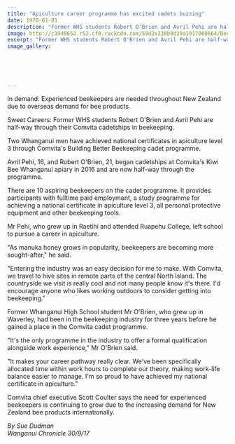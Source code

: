 ```yaml
---
title: "Apiculture career programme has excited cadets buzzing"
date: 1970-01-01
description: "Former WHS students Robert O'Brien and Avril Pehi are half-way through their Comvita cadetships in beekeeping..."
image: http://c1940652.r52.cf0.rackcdn.com/59d2e238b8d39a1917000664/Bee-photo-for-ex-students-30-sept-chron.jpg
excerpt: "Former WHS students Robert O'Brien and Avril Pehi are half-way through their Comvita cadetships in beekeeping."
image_gallery:
    
    
    
    
    
---
```


<p><span>In demand: Experienced beekeepers are needed throughout New Zealand due to overseas demand for bee products.</span></p>
<p>Sweet Careers: Former WHS students Robert O'Brien and Avril Pehi are half-way through their Comvita cadetships in beekeeping.</p>
<p class="element element-paragraph">Two Whanganui men have achieved national certificates in apiculture level 3 through Comvita's Building Better Beekeeping cadet programme.</p>
<p class="element element-paragraph">Avril Pehi, 16, and Robert O'Brien, 21, began cadetships at Comvita's Kiwi Bee Whanganui apiary in 2016 and are now half-way through the programme.</p>
<p class="element element-paragraph">There are 10 aspiring beekeepers on the cadet programme. It provides participants with fulltime paid employment, a study programme for achieving a national certificate in apiculture level 3, all personal protective equipment and other beekeeping tools.</p>
<p class="element element-paragraph">Mr Pehi, who grew up in Raetihi and attended Ruapehu College, left school to pursue a career in apiculture.</p>
<p class="element element-paragraph">"As manuka honey grows in popularity, beekeepers are becoming more sought-after," he said.</p>
<p class="element element-paragraph">"Entering the industry was an easy decision for me to make. With Comvita, we travel to hive sites in remote parts of the central North Island. The countryside we visit is really cool and not many people know it's there. I'd encourage anyone who likes working outdoors to consider getting into beekeeping."</p>
<p class="element element-paragraph">Former Whanganui High School student Mr O'Brien, who grew up in Waverley, had been in the beekeeping industry for three years before he gained a place in the Comvita cadet programme.</p>
<p class="element element-paragraph">"It's the only programme in the industry to offer a formal qualification alongside work experience," Mr O'Brien said.</p>
<p class="element element-paragraph">"It makes your career pathway really clear. We've been specifically allocated time within work hours to complete our theory, making work-life balance easier to manage. I'm so proud to have achieved my national certificate in apiculture."</p>
<p class="element element-paragraph">Comvita chief executive Scott Coulter says the need for experienced beekeepers is continuing to grow due to the increasing demand for New Zealand bee products internationally.</p>
<p class="element element-paragraph"><em>By Sue Dudman</em><br /><em>Wanganui Chronicle 30/9/17</em></p>

